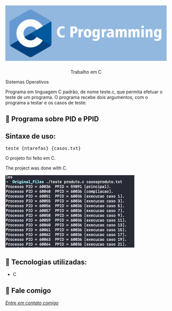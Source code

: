 <h1 align="center">
    <img width="600" src="c.png" />
</h1>


<p align="center">
Trabalho em C

Sistemas Operativos    
    
Programa em linguagem C padrão, de nome teste.c, que permita efetuar o teste de um programa.
O programa recebe dois argumentos, com o programa a testar e os casos de teste:
</p>

📌 Programa sobre PID e PPID
------------------

## Sintaxe de uso:

<pre>teste {ntarefas} {casos.txt}</pre>


O projeto foi feito em C.


The project was done with C.


<img src="print.png" alt="page-home">


🔧 Tecnologias utilizadas:
------------------

- C 

💬 Fale comigo
------------------
[*Entre em contato comigo*](https://www.linkedin.com/in/ivo-baptista-3712144/)

